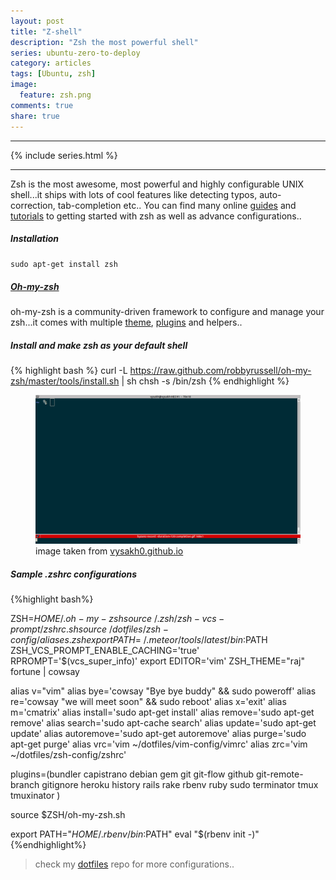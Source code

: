 ```yaml
---
layout: post
title: "Z-shell"
description: "Zsh the most powerful shell"
series: ubuntu-zero-to-deploy
category: articles
tags: [Ubuntu, zsh]
image:
  feature: zsh.png
comments: true
share: true
---
```

* * *
{% include series.html %}
* * *

Zsh is the most awesome, most powerful and highly configurable UNIX shell...it ships with lots of cool features like detecting typos, auto-correction, tab-completion etc..
You can find many online [guides](http://zsh.sourceforge.net/Guide) and [tutorials](http://blog.coolaj86.com/articles/zsh-is-to-bash-as-vim-is-to-vi.html) to getting started with zsh as well as advance configurations..

##### Installation

`
sudo apt-get install zsh
`

##### [Oh-my-zsh](https://github.com/robbyrussell/oh-my-zsh)

oh-my-zsh is a community-driven framework to configure and manage your zsh...it comes with multiple [theme](https://wiki.github.com/robbyrussell/oh-my-zsh/themes), [plugins](https://github.com/robbyrussell/oh-my-zsh/tree/master/plugins) and helpers..

##### Install and make zsh as your default shell
{% highlight bash %}
curl -L https://raw.github.com/robbyrussell/oh-my-zsh/master/tools/install.sh | sh
chsh -s /bin/zsh
{% endhighlight %}

<figure>
   <a href= "http://rajanand02.github.io/images/zsh.gif">
  <img src="/images/zsh.gif"></a>
  <figcaption><a href="http://vysakh0.github.io/flying-start-with-zsh-shell/" title="Terminator the awesome terminal emulator"></a>
  image taken from <a href="http://vysakh0.github.io/flying-start-with-zsh-shell">vysakh0.github.io</a>
  </figcaption>
</figure>

##### Sample .zshrc configurations
{%highlight bash%}

  ZSH=$HOME/.oh-my-zsh
  source ~/.zsh/zsh-vcs-prompt/zshrc.sh
  source ~/dotfiles/zsh-config/aliases.zsh
  export PATH=~/.meteor/tools/latest/bin:$PATH
  ZSH_VCS_PROMPT_ENABLE_CACHING='true'
  RPROMPT='$(vcs_super_info)'
  export EDITOR='vim'
  ZSH_THEME="raj"
  fortune | cowsay

  alias v="vim"
  alias bye='cowsay "Bye bye buddy" && sudo poweroff'
  alias re='cowsay "we will meet soon" && sudo reboot'
  alias x='exit'
  alias m='cmatrix'
  alias install='sudo apt-get install'
  alias remove='sudo apt-get remove'
  alias search='sudo apt-cache search'
  alias update='sudo apt-get update'
  alias autoremove='sudo apt-get autoremove'
  alias purge='sudo apt-get purge'
  alias vrc='vim ~/dotfiles/vim-config/vimrc'
  alias zrc='vim ~/dotfiles/zsh-config/zshrc'

  plugins=(bundler capistrano debian gem git git-flow github git-remote-branch gitignore heroku history rails rake rbenv ruby sudo terminator tmux tmuxinator )

  source $ZSH/oh-my-zsh.sh

  export PATH="$HOME/.rbenv/bin:$PATH"
  eval "$(rbenv init -)"
{%endhighlight%}

> check my [dotfiles](https://github.com/rajanand02/dotfiles/blob/master/zsh-config) repo for more configurations..
